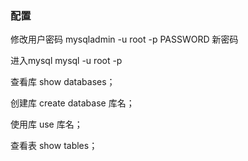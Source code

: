 ### 配置
修改用户密码
mysqladmin -u root -p PASSWORD 新密码

进入mysql
mysql -u root -p 

 查看库
show databases；

 创建库
create database 库名；

使用库
use 库名；

查看表
show tables；